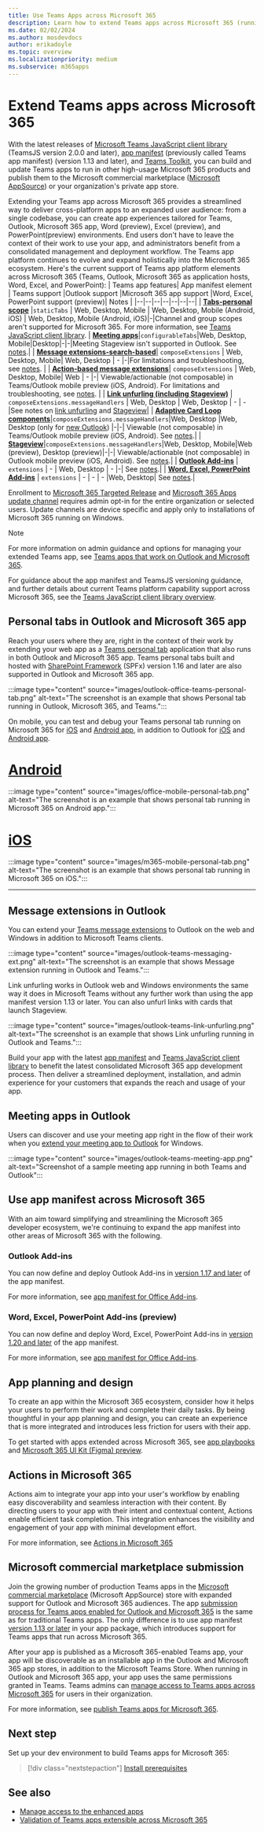 ```yaml
---
title: Use Teams Apps across Microsoft 365
description: Learn how to extend Teams apps across Microsoft 365 (running in Teams, Outlook, and Microsoft 365 as application hosts).
ms.date: 02/02/2024
ms.author: mosdevdocs
author: erikadoyle
ms.topic: overview
ms.localizationpriority: medium
ms.subservice: m365apps
---
```

# Extend Teams apps across Microsoft 365

With the latest releases of [Microsoft Teams JavaScript client library](../tabs/how-to/using-teams-client-library.md) (TeamsJS version 2.0.0 and later), [app manifest](../resources/schema/manifest-schema.md) (previously called Teams app manifest) (version 1.13 and later), and [Teams Toolkit](../toolkit/visual-studio-code-overview.md), you can build and update Teams apps to run in other high-usage Microsoft 365 products and publish them to the Microsoft commercial marketplace ([Microsoft AppSource](https://appsource.microsoft.com/)) or your organization's private app store.

Extending your Teams app across Microsoft 365 provides a streamlined way to deliver cross-platform apps to an expanded user audience: from a single codebase, you can create app experiences tailored for Teams, Outlook, Microsoft 365 app, Word (preview), Excel (preview), and PowerPoint(preview) environments. End users don't have to leave the context of their work to use your app, and administrators benefit from a consolidated management and deployment workflow.
The Teams app platform continues to evolve and expand holistically into the Microsoft 365 ecosystem. Here's the current support of Teams app platform elements across Microsoft 365 (Teams, Outlook, Microsoft 365 as application hosts, Word, Excel, and PowerPoint):
| Teams app features| App manifest element | Teams support |Outlook support |Microsoft 365 app support |Word, Excel, PowerPoint support (preview)| Notes |
|--|--|--|--|--|--|--|
| [**Tabs-personal scope**](../tabs/how-to/create-personal-tab.md)     |`staticTabs`  | Web, Desktop, Mobile | Web, Desktop, Mobile (Android, iOS) | Web, Desktop, Mobile (Android, iOS)|-|Channel and group scopes aren't supported for Microsoft 365. For more information, see [Teams JavaScript client library](../tabs/how-to/using-teams-client-sdk.md#microsoft-365-support-running-teams-apps-in-office-and-outlook).
| [**Meeting apps**](extend-m365-meeting-app.md)|`configurableTabs`|Web, Desktop, Mobile|Desktop|-|-|Meeting Stageview isn't supported in Outlook. See [notes](extend-m365-meeting-app.md).|
| [**Message extensions-search-based**](../messaging-extensions/how-to/search-commands/define-search-command.md)| `composeExtensions` | Web, Desktop, Mobile| Web, Desktop | - |-|For limitations and troubleshooting, see [notes](extend-m365-teams-message-extension.md#limitations). |
| [**Action-based message extensions**](../messaging-extensions/how-to/action-commands/define-action-command.md)| `composeExtensions` | Web, Desktop, Mobile| Web | - |-| Viewable/actionable (not composable) in Teams/Outlook mobile preview (iOS, Android). For limitations and troubleshooting, see [notes](extend-m365-teams-message-extension.md#limitations). |
| [**Link unfurling (including Stageview)**](../tabs/tabs-link-unfurling.md) | `composeExtensions.messageHandlers` | Web, Desktop | Web, Desktop | - | -|See notes on [link unfurling](extend-m365-teams-message-extension.md) and [Stageview](extend-m365-teams-message-extension.md)|
| [**Adaptive Card Loop components**](./design-loop-components.md)|`composeExtensions.messageHandlers`|Web, Desktop |Web, Desktop (only for [new Outlook](https://support.microsoft.com/office/getting-started-with-the-new-outlook-for-windows-656bb8d9-5a60-49b2-a98b-ba7822bc7627)) |-|-| Viewable (not composable) in Teams/Outlook mobile preview (iOS, Android). See [notes](cards-loop-component.md).|
| [**Stageview**](extend-m365-teams-message-extension.md)|`composeExtensions.messageHandlers`|Web, Desktop, Mobile|Web (preview), Desktop (preview)|-|-| Viewable/actionable (not composable) in Outlook mobile preview (iOS, Android). See [notes](extend-m365-teams-message-extension.md).|
| [**Outlook Add-ins**](/office/dev/add-ins/develop/json-manifest-overview) | `extensions` | - | Web, Desktop | - |-| See [notes](#outlook-add-ins).|
| [**Word, Excel, PowerPoint Add-ins**](/office/dev/add-ins/develop/json-manifest-overview) | `extensions` | - | - | - |Web, Desktop| See [notes](#word-excel-powerpoint-add-ins-preview).|

Enrollment to [Microsoft 365 Targeted Release](/microsoft-365/admin/manage/release-options-in-office-365) and [Microsoft 365 Apps update channel](/deployoffice/change-update-channels) requires admin opt-in for the entire organization or selected users. Update channels are device specific and apply only to installations of Microsoft 365 running on Windows.

> [!NOTE]
> For more information on admin guidance and options for managing your extended Teams app, see [Teams apps that work on Outlook and Microsoft 365](/microsoft-365/admin/manage/teams-apps-work-on-outlook-and-m365).

For guidance about the app manifest and TeamsJS versioning guidance, and further details about current Teams platform capability support across Microsoft 365, see the [Teams JavaScript client library overview](../tabs/how-to/using-teams-client-library.md).

## Personal tabs in Outlook and Microsoft 365 app

Reach your users where they are, right in the context of their work by extending your web app as a [Teams personal tab](extend-m365-teams-personal-tab.md) application that also runs in both Outlook and Microsoft 365 app. Teams personal tabs built and hosted with [SharePoint Framework](extend-m365-teams-personal-tab.md#sharepoint-framework-spfx-apps) (SPFx) version 1.16 and later are also supported in Outlook and Microsoft 365 app.

:::image type="content" source="images/outlook-office-teams-personal-tab.png" alt-text="The screenshot is an example that shows Personal tab running in Outlook, Microsoft 365, and Teams.":::

On mobile, you can test and debug your Teams personal tab running on Microsoft 365 for [iOS](extend-m365-teams-personal-tab.md#microsoft-365-for-ios) and [Android app](extend-m365-teams-personal-tab.md#microsoft-365-for-android-app), in addition to Outlook for [iOS](extend-m365-teams-personal-tab.md#outlook-app-for-ios) and [Android app](extend-m365-teams-personal-tab.md#outlook-for-android-app).

# [Android](#tab/Android)

:::image type="content" source="images/office-mobile-personal-tab.png" alt-text="The screenshot is an example that shows personal tab running in Microsoft 365 on Android app.":::

# [iOS](#tab/iOS)

:::image type="content" source="images/m365-mobile-personal-tab.png" alt-text="The screenshot is an example that shows personal tab running in Microsoft 365 on iOS.":::

---

## Message extensions in Outlook

You can extend your [Teams message extensions](extend-m365-teams-message-extension.md) to Outlook on the web and Windows in addition to Microsoft Teams clients.

:::image type="content" source="images/outlook-teams-messaging-ext.png" alt-text="The screenshot is an example that shows Message extension running in Outlook and Teams.":::

Link unfurling works in Outlook web and Windows environments the same way it does in Microsoft Teams without any further work than using the app manifest version 1.13 or later. You can also unfurl links with cards that launch Stageview.

:::image type="content" source="images/outlook-teams-link-unfurling.png" alt-text="The screenshot is an example that shows Link unfurling running in Outlook and Teams.":::

Build your app with the latest [app manifest](../resources/schema/manifest-schema.md) and [Teams JavaScript client library](../tabs/how-to/using-teams-client-library.md) to benefit the latest consolidated Microsoft 365 app development process. Then deliver a streamlined deployment, installation, and admin experience for your customers that expands the reach and usage of your app.

## Meeting apps in Outlook

Users can discover and use your meeting app right in the flow of their work when you [extend your meeting app to Outlook](extend-m365-meeting-app.md) for Windows.

:::image type="content" source="images/outlook-teams-meeting-app.png" alt-text="Screenshot of a sample meeting app running in both Teams and Outlook":::

## Use app manifest across Microsoft 365

With an aim toward simplifying and streamlining the Microsoft 365 developer ecosystem, we're continuing to expand the app manifest into other areas of Microsoft 365 with the following.

### Outlook Add-ins

You can now define and deploy Outlook Add-ins in [version 1.17 and later](../resources/schema/manifest-schema.md) of the app manifest.

For more information, see [app manifest for Office Add-ins](/office/dev/add-ins/develop/unified-manifest-overview).

### Word, Excel, PowerPoint Add-ins (preview)
You can now define and deploy Word, Excel, PowerPoint Add-ins in [version 1.20 and later](../resources/schema/manifest-schema-dev-preview.md) of the app manifest.

For more information, see [app manifest for Office Add-ins](/office/dev/add-ins/develop/unified-manifest-overview).

## App planning and design

To create an app within the Microsoft 365 ecosystem, consider how it helps your users to perform their work and complete their daily tasks. By being thoughtful in your app planning and design, you can create an experience that is more integrated and introduces less friction for users with their app.

To get started with apps extended across Microsoft 365, see [app playbooks](/microsoft-365-copilot/extensibility/plugins-are-apps#planning-your-app) and [Microsoft 365 UI Kit (Figma) preview](https://aka.ms/M365UIKit).

## Actions in Microsoft 365

Actions aim to integrate your app into your user's workflow by enabling easy discoverability and seamless interaction with their content. By directing users to your app with their intent and contextual content, Actions enable efficient task completion. This integration enhances the visibility and engagement of your app with minimal development effort.

For more information, see [Actions in Microsoft 365](actions-in-m365.md)

## Microsoft commercial marketplace submission

Join the growing number of production Teams apps in the [Microsoft commercial marketplace](https://appsource.microsoft.com/) (Microsoft AppSource) store with expanded support for Outlook and Microsoft 365 audiences. The app [submission process for Teams apps enabled for Outlook and Microsoft 365](../concepts/deploy-and-publish/appsource/publish.md) is the same as for traditional Teams apps. The only difference is to use app manifest [version 1.13 or later](../tabs/how-to/using-teams-client-sdk.md) in your app package, which introduces support for Teams apps that run across Microsoft 365.

After your app is published as a Microsoft 365-enabled Teams app, your app will be discoverable as an installable app in the Outlook and Microsoft 365 app stores, in addition to the Microsoft Teams Store. When running in Outlook and Microsoft 365 app, your app uses the same permissions granted in Teams. Teams admins can [manage access to Teams apps across Microsoft 365](/microsoftteams/manage-third-party-teams-apps) for users in their organization.

For more information, see [publish Teams apps for Microsoft 365](publish.md).

## Next step

Set up your dev environment to build Teams apps for Microsoft 365:

> [!div class="nextstepaction"]
> [Install prerequisites](prerequisites.md)

## See also

* [Manage access to the enhanced apps](/microsoftteams/manage-third-party-teams-apps#manage-users-access-to-the-enhanced-apps)
* [Validation of Teams apps extensible across Microsoft 365](/training/modules/microsoft-teams-metaos-app/)
